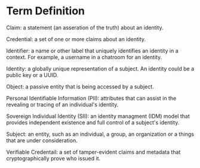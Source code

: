# Term Definition

Claim: a statement (an asseration of the truth) about an identity.

Credential: a set of one or more claims about an identity.

Identifier: a name or other label that uniquely identifies an identity in a context. For example, a username in a chatroom for an identity.

Identity: a globally unique representation of a subject. An identity could be a public key or a UUID.

Object: a passive entity that is being accessed by a subject.

Personal Identifiable Information (PII): attributes that can assist in the revealing or tracing of an individual's identity.

Sovereign Individual Identity (SII): an identity managment (IDM) model that provides independent existence and full control of a subject's identity.

Subject: an entity, such as an individual, a group, an organization or a things that are under consideration.

Verifiable Credentail: a set of tamper-evident claims and metadata that cryptographically prove who issued it.
